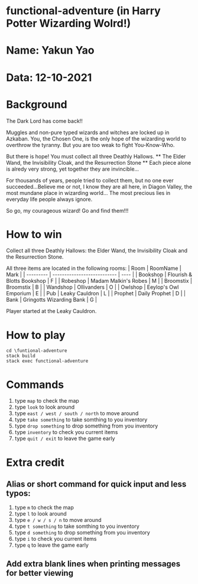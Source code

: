 # functional-adventure (in Harry Potter Wizarding Wolrd!)


# Name: Yakun Yao
# Data: 12-10-2021


# Background
The Dark Lord has come back!!

Muggles and non-pure typed wizards and witches are locked up in Azkaban. You, the Chosen One, is the only hope of the wizarding world to overthrow the tyranny. But you are too weak to fight You-Know-Who.

But there is hope! You must collect all three Deathly Hallows. ** The Elder Wand, the Invisibility Cloak, and the Resurrection Stone ** Each piece alone is alredy very strong, yet together they are invincible...

For thousands of years, people tried to collect them, but no one ever succeeded...Believe me or not, I know they are all here, in Diagon Valley, the most mundane place in wizarding world... The most precious lies in everyday life people always ignore.

So go, my courageous wizard! Go and find them!!!


# How to win
Collect all three Deathly Hallows: the Elder Wand, the Invisibility Cloak and the Resurrection Stone.

All three items are located in the following rooms:
| Room      | RoomName                    | Mark |
| --------- | --------------------------- | ---- |
| Bookshop  | Flourish & Blotts Bookshop  | F    |
| Robeshop  | Madam Malkin's Robes        | M    |
| Broomstix | Broomstix                   | B    |
| Wandshop  | Ollivanders                 | O    |
| Owlshop   | Eeylop's Owl Emporium       | E    |
| Pub       | Leaky Cauldron              | L    |
| Prophet   | Daily Prophet               | D    |
| Bank      | Gringotts Wizarding Bank    | G    |

Player started at the Leaky Cauldron.


# How to play
```
cd \funtional-adventure
stack build
stack exec functional-adventure
```


# Commands
1. type `map` to check the map
2. type `look` to look around
3. type `east / west / south / north` to move around
4. type `take something` to take somthing to you inventory
5. type `drop something` to drop something from you inventory
6. type `inventory` to check you current items
7. type `quit / exit` to leave the game early


# Extra credit
## Alias or short command for quick input and less typos:
1. type `m` to check the map
2. type `l` to look around
3. type `e / w / s / n` to move around
4. type `t something` to take somthing to you inventory
5. type `d something` to drop something from you inventory
6. type `i` to check you current items
7. type `q` to leave the game early

## Add extra blank lines when printing messages for better viewing
